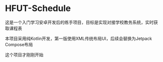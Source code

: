# HFUT-Schedule
这是一个入门学习安卓开发后的练手项目，目标是实现对接学校教务系统，实时获取课程表
 
本项目采用纯Kotlin开发，第一版使用XML传统布局UI，后续会替换为Jetpack Compose布局
 
这个项目才刚刚开始
